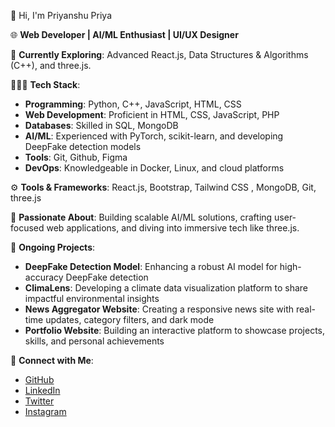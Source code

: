 👋 Hi, I'm Priyanshu Priya

🌐 **Web Developer | AI/ML Enthusiast | UI/UX Designer**

🔭 **Currently Exploring**: Advanced React.js, Data Structures & Algorithms (C++), and three.js.

👨🏽‍💻 **Tech Stack**:  
   - **Programming**: Python, C++, JavaScript, HTML, CSS  
   - **Web Development**: Proficient in HTML, CSS, JavaScript, PHP  
   - **Databases**: Skilled in SQL, MongoDB
   - **AI/ML**: Experienced with PyTorch, scikit-learn, and developing DeepFake detection models
   - **Tools**: Git, Github, Figma
   - **DevOps**: Knowledgeable in Docker, Linux, and cloud platforms  

⚙️ **Tools & Frameworks**: React.js, Bootstrap, Tailwind CSS , MongoDB, Git, three.js

💬 **Passionate About**: Building scalable AI/ML solutions, crafting user-focused web applications, and diving into immersive tech like three.js.

🌱 **Ongoing Projects**:  
   - **DeepFake Detection Model**: Enhancing a robust AI model for high-accuracy DeepFake detection  
   - **ClimaLens**: Developing a climate data visualization platform to share impactful environmental insights  
   - **News Aggregator Website**: Creating a responsive news site with real-time updates, category filters, and dark mode  
   - **Portfolio Website**: Building an interactive platform to showcase projects, skills, and personal achievements  

🔗 **Connect with Me**:  
   - [GitHub](https://github.com/priyanshu-priya)  
   - [LinkedIn](https://linkedin.com/in/priyanshu-priya)  
   - [Twitter](https://twitter.com/priyanshupriya_)
   - [Instagram](https://www.instagram.com/priyanshupriyaofficial/)

